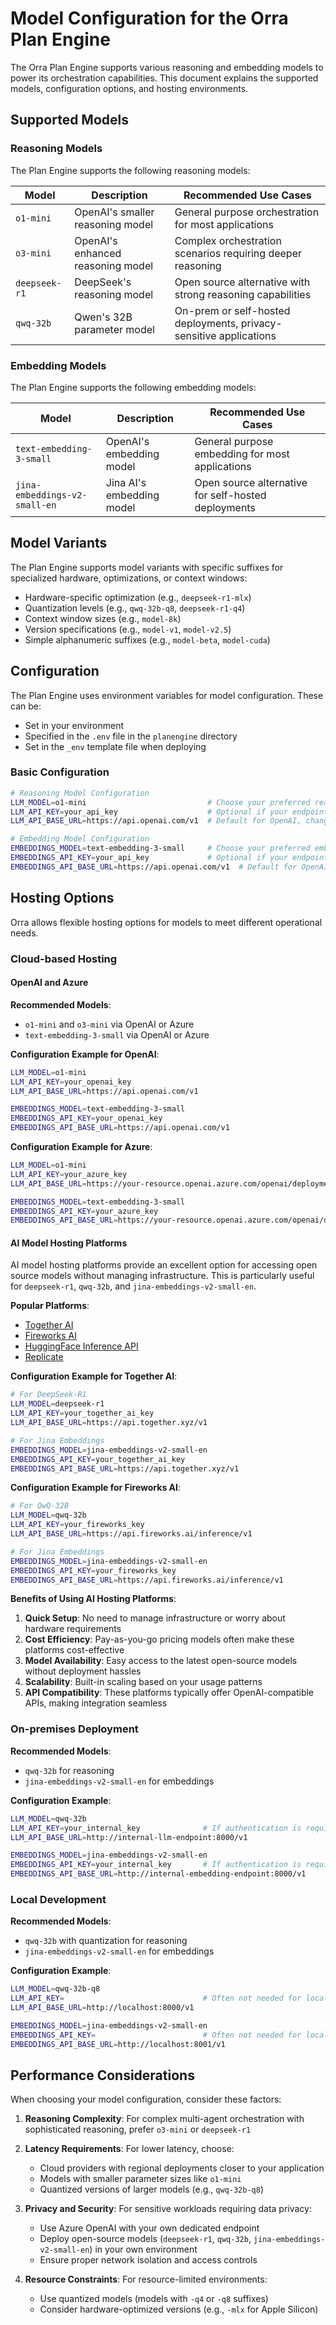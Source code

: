 # Model Configuration for the Orra Plan Engine

The Orra Plan Engine supports various reasoning and embedding models to power its orchestration capabilities. This document explains the supported models, configuration options, and hosting environments.

## Supported Models

### Reasoning Models

The Plan Engine supports the following reasoning models:

| Model | Description | Recommended Use Cases                                              |
|-------|-------------|--------------------------------------------------------------------|
| `o1-mini` | OpenAI's smaller reasoning model | General purpose orchestration for most applications                |
| `o3-mini` | OpenAI's enhanced reasoning model | Complex orchestration scenarios requiring deeper reasoning         |
| `deepseek-r1` | DeepSeek's reasoning model | Open source alternative with strong reasoning capabilities         |
| `qwq-32b` | Qwen's 32B parameter model | On-prem or self-hosted deployments, privacy-sensitive applications |

### Embedding Models

The Plan Engine supports the following embedding models:

| Model | Description | Recommended Use Cases |
|-------|-------------|----------------------|
| `text-embedding-3-small` | OpenAI's embedding model | General purpose embedding for most applications |
| `jina-embeddings-v2-small-en` | Jina AI's embedding model | Open source alternative for self-hosted deployments |

## Model Variants

The Plan Engine supports model variants with specific suffixes for specialized hardware, optimizations, or context windows:

- Hardware-specific optimization (e.g., `deepseek-r1-mlx`)
- Quantization levels (e.g., `qwq-32b-q8`, `deepseek-r1-q4`)
- Context window sizes (e.g., `model-8k`)
- Version specifications (e.g., `model-v1`, `model-v2.5`)
- Simple alphanumeric suffixes (e.g., `model-beta`, `model-cuda`)

## Configuration

The Plan Engine uses environment variables for model configuration. These can be:
- Set in your environment
- Specified in the `.env` file in the `planengine` directory
- Set in the `_env` template file when deploying

### Basic Configuration

```bash
# Reasoning Model Configuration
LLM_MODEL=o1-mini                           # Choose your preferred reasoning model
LLM_API_KEY=your_api_key                    # Optional if your endpoint doesn't require auth
LLM_API_BASE_URL=https://api.openai.com/v1  # Default for OpenAI, change for self-hosted/other providers

# Embedding Model Configuration
EMBEDDINGS_MODEL=text-embedding-3-small     # Choose your preferred embedding model
EMBEDDINGS_API_KEY=your_api_key             # Optional if your endpoint doesn't require auth
EMBEDDINGS_API_BASE_URL=https://api.openai.com/v1  # Default for OpenAI, change for self-hosted
```

## Hosting Options

Orra allows flexible hosting options for models to meet different operational needs.

### Cloud-based Hosting

#### OpenAI and Azure

**Recommended Models**: 
- `o1-mini` and `o3-mini` via OpenAI or Azure
- `text-embedding-3-small` via OpenAI or Azure

**Configuration Example for OpenAI**:
```bash
LLM_MODEL=o1-mini
LLM_API_KEY=your_openai_key
LLM_API_BASE_URL=https://api.openai.com/v1

EMBEDDINGS_MODEL=text-embedding-3-small
EMBEDDINGS_API_KEY=your_openai_key
EMBEDDINGS_API_BASE_URL=https://api.openai.com/v1
```

**Configuration Example for Azure**:
```bash
LLM_MODEL=o1-mini
LLM_API_KEY=your_azure_key
LLM_API_BASE_URL=https://your-resource.openai.azure.com/openai/deployments/your-deployment/completions?api-version=2023-05-15

EMBEDDINGS_MODEL=text-embedding-3-small
EMBEDDINGS_API_KEY=your_azure_key
EMBEDDINGS_API_BASE_URL=https://your-resource.openai.azure.com/openai/deployments/your-embedding-deployment/embeddings?api-version=2023-05-15
```

#### AI Model Hosting Platforms

AI model hosting platforms provide an excellent option for accessing open source models without managing infrastructure. This is particularly useful for `deepseek-r1`, `qwq-32b`, and `jina-embeddings-v2-small-en`.

**Popular Platforms**:
- [Together AI](https://www.together.ai)
- [Fireworks AI](https://fireworks.ai)
- [HuggingFace Inference API](https://huggingface.co/inference-api)
- [Replicate](https://replicate.com)

**Configuration Example for Together AI**:
```bash
# For DeepSeek-R1
LLM_MODEL=deepseek-r1
LLM_API_KEY=your_together_ai_key
LLM_API_BASE_URL=https://api.together.xyz/v1

# For Jina Embeddings
EMBEDDINGS_MODEL=jina-embeddings-v2-small-en
EMBEDDINGS_API_KEY=your_together_ai_key
EMBEDDINGS_API_BASE_URL=https://api.together.xyz/v1
```

**Configuration Example for Fireworks AI**:
```bash
# For QwQ-32B
LLM_MODEL=qwq-32b
LLM_API_KEY=your_fireworks_key
LLM_API_BASE_URL=https://api.fireworks.ai/inference/v1

# For Jina Embeddings
EMBEDDINGS_MODEL=jina-embeddings-v2-small-en
EMBEDDINGS_API_KEY=your_fireworks_key
EMBEDDINGS_API_BASE_URL=https://api.fireworks.ai/inference/v1
```

**Benefits of Using AI Hosting Platforms**:

1. **Quick Setup**: No need to manage infrastructure or worry about hardware requirements
2. **Cost Efficiency**: Pay-as-you-go pricing models often make these platforms cost-effective
3. **Model Availability**: Easy access to the latest open-source models without deployment hassles
4. **Scalability**: Built-in scaling based on your usage patterns
5. **API Compatibility**: These platforms typically offer OpenAI-compatible APIs, making integration seamless

### On-premises Deployment

**Recommended Models**:
- `qwq-32b` for reasoning
- `jina-embeddings-v2-small-en` for embeddings

**Configuration Example**:
```bash
LLM_MODEL=qwq-32b
LLM_API_KEY=your_internal_key              # If authentication is required
LLM_API_BASE_URL=http://internal-llm-endpoint:8000/v1

EMBEDDINGS_MODEL=jina-embeddings-v2-small-en
EMBEDDINGS_API_KEY=your_internal_key       # If authentication is required
EMBEDDINGS_API_BASE_URL=http://internal-embedding-endpoint:8000/v1
```

### Local Development

**Recommended Models**:
- `qwq-32b` with quantization for reasoning
- `jina-embeddings-v2-small-en` for embeddings

**Configuration Example**:
```bash
LLM_MODEL=qwq-32b-q8
LLM_API_KEY=                               # Often not needed for local deployments
LLM_API_BASE_URL=http://localhost:8000/v1

EMBEDDINGS_MODEL=jina-embeddings-v2-small-en
EMBEDDINGS_API_KEY=                        # Often not needed for local deployments
EMBEDDINGS_API_BASE_URL=http://localhost:8001/v1
```

## Performance Considerations

When choosing your model configuration, consider these factors:

1. **Reasoning Complexity**: For complex multi-agent orchestration with sophisticated reasoning, prefer `o3-mini` or `deepseek-r1`

2. **Latency Requirements**: For lower latency, choose:
   - Cloud providers with regional deployments closer to your application
   - Models with smaller parameter sizes like `o1-mini`
   - Quantized versions of larger models (e.g., `qwq-32b-q8`)

3. **Privacy and Security**: For sensitive workloads requiring data privacy:
   - Use Azure OpenAI with your own dedicated endpoint
   - Deploy open-source models (`deepseek-r1`, `qwq-32b`, `jina-embeddings-v2-small-en`) in your own environment
   - Ensure proper network isolation and access controls

4. **Resource Constraints**: For resource-limited environments:
   - Use quantized models (models with `-q4` or `-q8` suffixes)
   - Consider hardware-optimized versions (e.g., `-mlx` for Apple Silicon)
